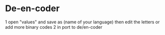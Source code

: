 # De-en-coder
1 open "values" and save as (name of your language) then edit the letters or add more binary codes
2 in port to de/en-coder
